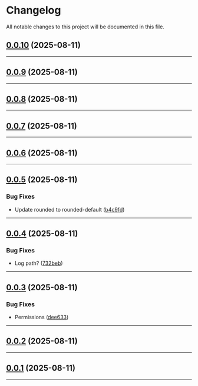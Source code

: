 <!--- BEGIN HEADER -->
# Changelog

All notable changes to this project will be documented in this file.
<!--- END HEADER -->

## [0.0.10](https://github.com/astuteo-llc/astuteo-sh-scripts/compare/v0.0.9...v0.0.10) (2025-08-11)


---

## [0.0.9](https://github.com/astuteo-llc/astuteo-sh-scripts/compare/v0.0.8...v0.0.9) (2025-08-11)


---

## [0.0.8](https://github.com/astuteo-llc/astuteo-sh-scripts/compare/v0.0.7...v0.0.8) (2025-08-11)


---

## [0.0.7](https://github.com/astuteo-llc/astuteo-sh-scripts/compare/v0.0.6...v0.0.7) (2025-08-11)


---

## [0.0.6](https://github.com/astuteo-llc/astuteo-sh-scripts/compare/v0.0.5...v0.0.6) (2025-08-11)


---

## [0.0.5](https://github.com/astuteo-llc/astuteo-sh-scripts/compare/v0.0.4...v0.0.5) (2025-08-11)

### Bug Fixes

* Update rounded to rounded-default ([b4c9fd](https://github.com/astuteo-llc/astuteo-sh-scripts/commit/b4c9fdf06360afef6a23703f4cc5b6d939edb634))


---

## [0.0.4](https://github.com/astuteo-llc/astuteo-sh-scripts/compare/v0.0.3...v0.0.4) (2025-08-11)

### Bug Fixes

* Log path? ([732beb](https://github.com/astuteo-llc/astuteo-sh-scripts/commit/732bebdbb855622231ec11261ba455c538bfac2f))


---

## [0.0.3](https://github.com/astuteo-llc/astuteo-sh-scripts/compare/v0.0.2...v0.0.3) (2025-08-11)

### Bug Fixes

* Permissions ([dee633](https://github.com/astuteo-llc/astuteo-sh-scripts/commit/dee633c3335cedf0efffbfabc94c58dc11efd5c4))


---

## [0.0.2](https://github.com/astuteo-llc/astuteo-sh-scripts/compare/v0.0.1...v0.0.2) (2025-08-11)


---

## [0.0.1](https://github.com/astuteo-llc/astuteo-sh-scripts/compare/0.0.0...v0.0.1) (2025-08-11)


---

